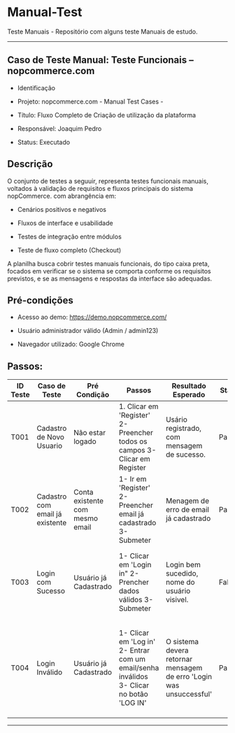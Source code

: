 # Manual-Test
Teste Manuais - Repositório com alguns teste Manuais de estudo.
________________________________________________________________

## Caso de Teste Manual: Teste Funcionais  – nopcommerce.com ##

- Identificação
- Projeto: nopcommerce.com  - Manual Test Cases - 

- Título: Fluxo Completo de Criação de utilização da plataforma

- Responsável: Joaquim Pedro

- Status: Executado


## Descrição ##

O conjunto de testes a seguuir, representa testes funcionais manuais, voltados à validação de requisitos e fluxos principais do sistema nopCommerce. com abrangência em:

- Cenários positivos e negativos

- Fluxos de interface e usabilidade

- Testes de integração entre módulos

- Teste de fluxo completo (Checkout)

A planilha busca cobrir testes manuais funcionais, do tipo caixa preta, focados em verificar se o sistema se comporta conforme os requisitos previstos, e se as mensagens e respostas da interface são adequadas.


 ## Pré-condições ##

- Acesso ao demo: https://demo.nopcommerce.com/

- Usuário administrador válido (Admin / admin123)

- Navegador utilizado: Google Chrome


## Passos: ##

| ID Teste  | Caso de Teste | Pré Condição | Passos | Resultado Esperado | Status | Resultado Encontrado | 
| ------------- | ------------- | -------- | ------ | --------| ------ | ---- | 
| T001  | Cadastro de Novo Usuario  | Não estar logado | 1. Clicar em 'Register' 2- Preencher todos os campos 3- Clicar em Register |  Usário registrado, com mensagem de sucesso. | Passou | O registro foi realizado corretamente, conforme esperado. |
| T002  | Cadastro com email já existente  | Conta existente com mesmo email  | 1- Ir em 'Register' 2- Preencher email já cadastrado 3- Submeter |  Menagem de erro de email já cadastrado | Passou | O sitema retornou a mensagem de erro de email já cadastrado |
| T003  | Login com Sucesso  | Usuário já Cadastrado  | 1- Clicar em 'Login in" 2- Prencher dados válidos 3- Submeter |  Login bem sucedido, nome do usuário visivel.  | Falhou | O sistema realiza o login, mas não apresenta o nome do usuário visivel.  |
| T004  | Login Inválido  | Usuário já Cadastrado  | 1- Clicar em 'Log in' 2- Entrar com um email/senha inválidos 3- Clicar no botão 'LOG IN' |  O sistema devera retornar mensagem de erro 'Login was unsuccessful'  | Passou | O sistema retornou a mensagem de erro 'Login was unsuccessful' após a tentativa de longin com as credenciais indevidadas. |

_________________________________________________________________
